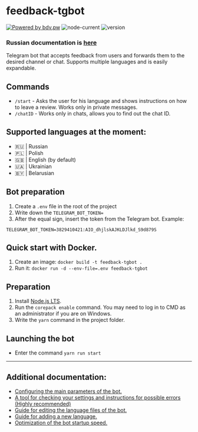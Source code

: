 # feedback-tgbot
[![Powered by bdv.pw](https://img.shields.io/badge/powered%20by-bdv.pw-blueviolet)](https://bdv.pw/)
![node-current](https://img.shields.io/node/v/latest)
![version](https://img.shields.io/badge/version-1.2.0-success)
### Russian documentation is [here](./doc/RU/README.md)
Telegram bot that accepts feedback from users and forwards them to the desired channel or chat. Supports multiple languages and is easily expandable.

## Commands
- `/start` - Asks the user for his language and shows instructions on how to leave a review. Works only in private messages.
- `/chatID` - Works only in chats, allows you to find out the chat ID.
## Supported languages at the moment:
- 🇷🇺 | Russian
- 🇵🇱 | Polish
- 🇬🇧 | English (by default)
- 🇺🇦 | Ukrainian
- 🇧🇾 | Belarusian

## Bot preparation
1. Create a `.env` file in the root of the project
2. Write down the `TELEGRAM_BOT_TOKEN=`
3. After the equal sign, insert the token from the Telegram bot. Example: 
```fix
TELEGRAM_BOT_TOKEN=3829410421:AIO_dhjlskAJKLDJlkd_S9d879S
```

## Quick start with Docker.
1. Create an image: `docker build -t feedback-tgbot .`
2. Run it: `docker run -d --env-file=.env feedback-tgbot`

## Preparation
1. Install [Node.js LTS](https://nodejs.org/en/).
2. Run the `corepack enable` command. You may need to log in to CMD as an administrator if you are on Windows.
3. Write the `yarn` command in the project folder.


## Launching the bot
- Enter the command `yarn run start`
---
## Additional documentation:
- [Configuring the main parameters of the bot.](./doc/EN/Configuration.md)
- [A tool for checking your settings and instructions for possible errors (Highly recommended)](./doc/EN/Testing_and_Errors.md)
- [Guide for editing the language files of the bot.](./doc/EN/Changing_Language_Files.md)
- [Guide for adding a new language.](./doc/EN/Guide_Adding_Language.md)
- [Optimization of the bot startup speed.](./doc/EN/Launch_Optimization.md)
